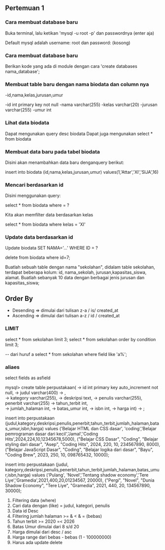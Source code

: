 ## Pertemuan 1
### Cara membuat database baru

Buka terminal, lalu ketikan 'mysql -u root -p' dan passwordnya (enter aja)

Default mysql adalah username: root dan password: (kosong) 

### Cara membuat database baru
Berikan kode yang ada di module dengan cara 'create databases nama_database';

### Membuat table baru dengan nama biodata dan column nya
-id,nama,kelas,jurusan,umur

-id int primary key not null
-nama varchar(255)
-kelas varchar(20)
-jurusan varchar(255)
-umur int

### Lihat data biodata
Dapat mengunakan query desc biodata
Dapat juga mengunakan select * from biodata

### Membuat data baru pada tabel biodata
Disini akan menambahkan data baru denganquery berikut:

insert into biodata (id,nama,kelas,jurusan,umur) values(1,'Attar','XI','SIJA',16)


### Mencari berdasarkan id
Disini menggunakan query:

select * from biodata where = ?

Kita akan memfilter data berdasarkan kelas

select * from biodata where kelas = 'XI'

### Update data berdasarkan id
Update biodata SET NAMA='...' WHERE ID = ?

delete from biodata where id=7; 

Buatlah sebuah table dengan nama "sekolahan", didalam table sekolahan, terdapat beberapa kolum: id, nama_sekolah, jurusan,kapasitas_siswa, alamat. Buatlah sebanyak 10 data dengan berbagai jenis jurusan dan kapasitas_siswa;

## Order By
- Desending => dimulai dari tulisan z-a / is/ created_at
- Ascending => dimulai dari tulisan a-z / id / created_at

### LIMIT
select * from sekolahan limit 3;
select * from sekolahan order by condition limit 3;

-- dari huruf a
select * from sekolahan where field like 'a%';

### aliaes
select fields as asfield

mysql> create table perpustakaan(
    -> id int primary key auto_increment not null,
    -> judul varchar(400)
    -> ,                     
    -> kategory varchar(255),
    -> deskripsi text,
    -> penulis varchar(255),
    penerbit varchar(255)
    -> tahun_terbit int,      
    -> jumlah_halaman int,
    -> batas_umur int,
    -> isbn int,
    -> harga int)
    -> ;


insert into perpustakaan (judul,kategory,deskripsi,penulis,penerbit,tahun_terbit,jumlah_halaman,batas_umur,isbn,harga) values ('Belajar HTML dan CSS dasar', 'coding','Belajar pemrograman dasar dari kecil','Jamal','Coding Hits',2024,224,10,12345678,5000), ("Belajar CSS Dasar", "Coding", "Belajar styling dari dasar", "Asep", "Coding Hits", 2024, 220, 10, 234567890, 8000), ("Belajar JavaScript Dasar", "Coding", "Belajar logika dari dasar", "Bayu", "Coding Brew", 2023, 250, 10, 098765432, 10000);

insert into perpustakaan (judul, kategory,deskripsi,penulis,penerbit,tahun_terbit,jumlah_halaman,batas_umur,isbn,harga) values ('Pulang', 'Novel','Tentang shadow economy','Tere Liye','Gramedia',2021,400,20,01234567, 20000), ("Pergi", "Novel", "Dunia Shadow Economy", "Tere Liye", "Gramedia", 2021, 440, 20, 134567890, 30000);

1. Filtering data (where)
2. Cari data dengan (like) = judul, kategori, penulis
3. Data id Desc
4. Filtering jumlah halaman >= & < & = (bebas)
5. Tahun terbit >= 2020 =< 2026
6. Batas Umur dimulai dari 8 s/d 20
7. Harga dimulai dari desc / asc
8. Harga range dari bebas - bebas (1  - 100000000)
9. Harus ada update delete